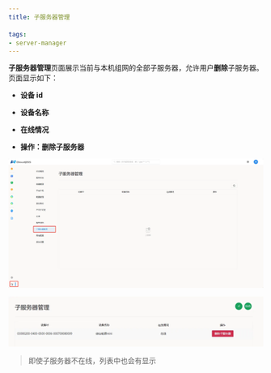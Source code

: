 ```yaml
---
title: 子服务器管理

tags: 
- server-manager
---
```


**子服务器管理**页面展示当前与本机组网的全部子服务器，允许用户**删除**子服务器。页面显示如下：

+ **设备 id**

+ **设备名称**

+ **在线情况**

+ **操作：删除子服务器**

![子服务器管理](./子服务器管理.png "子服务器管理")

![子服务器在线](./子服务器在线.png "子服务器在线")

> 即使子服务器不在线，列表中也会有显示